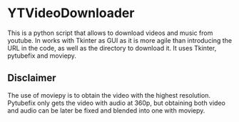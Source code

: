 # YTVideoDownloader
This is a python script that allows to download videos and music from youtube. 
In works with Tkinter as GUI as it is more agile than introducing the URL in the code, as well as the directory to download it.
It uses Tkinter, pytubefix and moviepy.
## Disclaimer
The use of moviepy is to obtain the video with the highest resolution. Pytubefix only gets the video with audio at 360p, but obtaining both video and audio can be later be fixed and blended into one with moviepy. 
